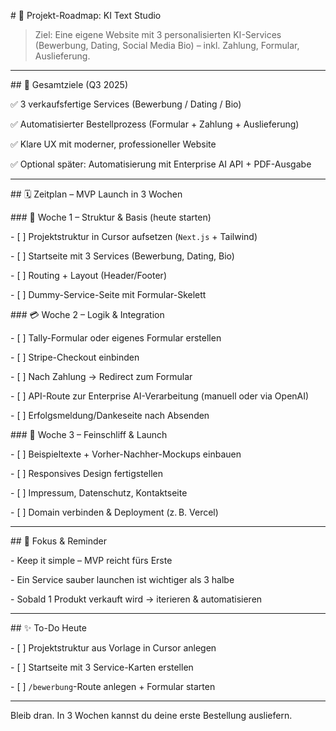 \# 🚀 Projekt-Roadmap: KI Text Studio



> Ziel: Eine eigene Website mit 3 personalisierten KI-Services (Bewerbung, Dating, Social Media Bio) – inkl. Zahlung, Formular, Auslieferung.



---



\## 🎯 Gesamtziele (Q3 2025)



✅ 3 verkaufsfertige Services (Bewerbung / Dating / Bio)  

✅ Automatisierter Bestellprozess (Formular + Zahlung + Auslieferung)  

✅ Klare UX mit moderner, professioneller Website  

✅ Optional später: Automatisierung mit Enterprise AI API + PDF-Ausgabe



---



\## 🗓️ Zeitplan – MVP Launch in 3 Wochen



\### 🧱 Woche 1 – Struktur \& Basis (heute starten)



\- \[ ] Projektstruktur in Cursor aufsetzen (`Next.js` + Tailwind)

\- \[ ] Startseite mit 3 Services (Bewerbung, Dating, Bio)

\- \[ ] Routing + Layout (Header/Footer)

\- \[ ] Dummy-Service-Seite mit Formular-Skelett



\### 💳 Woche 2 – Logik \& Integration



\- \[ ] Tally-Formular oder eigenes Formular erstellen

\- \[ ] Stripe-Checkout einbinden

\- \[ ] Nach Zahlung → Redirect zum Formular

\- \[ ] API-Route zur Enterprise AI-Verarbeitung (manuell oder via OpenAI)

\- \[ ] Erfolgsmeldung/Dankeseite nach Absenden



\### 🎁 Woche 3 – Feinschliff \& Launch



\- \[ ] Beispieltexte + Vorher-Nachher-Mockups einbauen

\- \[ ] Responsives Design fertigstellen

\- \[ ] Impressum, Datenschutz, Kontaktseite

\- \[ ] Domain verbinden \& Deployment (z. B. Vercel)



---



\## 🧠 Fokus \& Reminder



\- Keep it simple – MVP reicht fürs Erste

\- Ein Service sauber launchen ist wichtiger als 3 halbe

\- Sobald 1 Produkt verkauft wird → iterieren \& automatisieren



---



\## ✨ To-Do Heute



\- \[ ] Projektstruktur aus Vorlage in Cursor anlegen

\- \[ ] Startseite mit 3 Service-Karten erstellen

\- \[ ] `/bewerbung`-Route anlegen + Formular starten



---



Bleib dran. In 3 Wochen kannst du deine erste Bestellung ausliefern.



